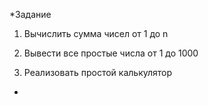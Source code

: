 *Задание
1) Вычислить сумма чисел от 1 до n

2) Вывести все простые числа от 1 до 1000

3) Реализовать простой калькулятор

*